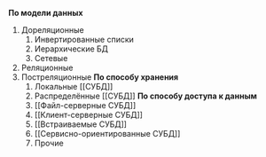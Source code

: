 **По модели данных**
1. Дореляционные
	1. Инвертированные списки
	2. Иерархические БД
	3. Сетевые
2. Реляционные
3. Постреляционные
**По способу хранения**
	1. Локальные [[СУБД]]
	2. Распределённые [[СУБД]]
**По способу доступа к данным**
	1. [[Файл-серверные СУБД]]
	2. [[Клиент-серверные СУБД]]
	3. [[Встраиваемые СУБД]]
	4. [[Сервисно-ориентированные СУБД]]
	5. Прочие